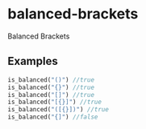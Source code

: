 # balanced-brackets
Balanced Brackets


## Examples
```rust
is_balanced("()") //true
is_balanced("{}") //true
is_balanced("[]") //true
is_balanced("[{}]") //true
is_balanced("([{}])") //true
is_balanced("{]") //false
```